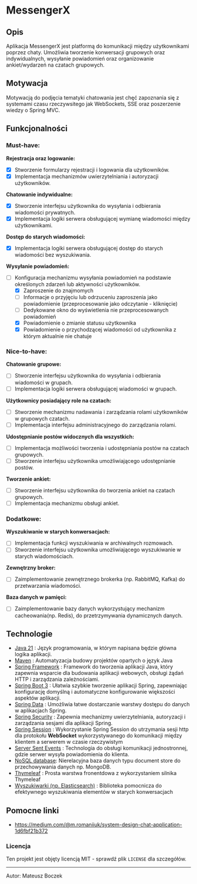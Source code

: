 # MessengerX
## Opis

Aplikacja MessengerX jest platformą do komunikacji między użytkownikami poprzez chaty.
Umożliwia tworzenie konwersacji grupowych oraz indywidualnych, wysyłanie powiadomień oraz organizowanie ankiet/wydarzeń na czatach grupowych.

## Motywacja

Motywacją do podjęcia tematyki chatowania jest chęć zapoznania się z systemami czasu rzeczywsitego jak WebSockets, SSE
oraz poszerzenie wiedzy o Spring MVC.

## Funkcjonalności

### Must-have:

**Rejestracja oraz logowanie:**

- [X] Stworzenie formularzy rejestracji i logowania dla użytkowników.
- [X] Implementacja mechanizmów uwierzytelniania i autoryzacji użytkowników.

**Chatowanie indywidualne:**

- [X] Stworzenie interfejsu użytkownika do wysyłania i odbierania wiadomości prywatnych.
- [X] Implementacja logiki serwera obsługującej wymianę wiadomości między użytkownikami.

**Dostęp do starych wiadomości:**

- [X] Implementacja logiki serwera obsługującej dostęp do starych wiadomości bez wyszukiwania.

**Wysyłanie powiadomień:**

- [ ] Konfiguracja mechanizmu wysyłania powiadomień na podstawie określonych zdarzeń lub aktywności użytkowników.
  -  [X] Zaproszenie do znajmomych
  -  [ ] Informacje o przyjęciu lub odrzuceniu zaproszenia jako powiadomienie (przeprocesowanie jako odczytanie - kliknięcie)
  -  [ ] Dedykowane okno do wyświetlenia nie przeprocesowanych powiadomień
  -  [X] Powiadomienie o zmianie statusu użytkownika
  -  [X] Powiadomienie o przychodzącej wiadomości od użytkownika z którym aktualnie nie chatuje 

### Nice-to-have:
**Chatowanie grupowe:**

- [ ] Stworzenie interfejsu użytkownika do wysyłania i odbierania wiadomości w grupach.
- [ ] Implementacja logiki serwera obsługującej wiadomości w grupach.

**Użytkownicy posiadający role na czatach:**

- [ ] Stworzenie mechanizmu nadawania i zarządzania rolami użytkowników w grupowych czatach.
- [ ] Implementacja interfejsu administracyjnego do zarządzania rolami.

**Udostępnianie postów widocznych dla wszystkich:**

- [ ] Implementacja możliwości tworzenia i udostępniania postów na czatach grupowych.
- [ ] Stworzenie interfejsu użytkownika umożliwiającego udostępnianie postów.

**Tworzenie ankiet:**

- [ ] Stworzenie interfejsu użytkownika do tworzenia ankiet na czatach grupowych.
- [ ] Implementacja mechanizmu obsługi ankiet.

### Dodatkowe:

**Wyszukiwanie w starych konwersacjach:**

- [ ] Implementacja funkcji wyszukiwania w archiwalnych rozmowach.
- [ ] Stworzenie interfejsu użytkownika umożliwiającego wyszukiwanie w starych wiadomościach.

**Zewnętrzny broker:**

- [ ] Zaimplementowanie zewnętrznego brokerka (np. RabbitMQ, Kafka) do przetwarzania wiadomości.

**Baza danych w pamięci:**

- [ ] Zaimplementowanie bazy danych wykorzystujący mechanizm cacheowania(np. Redis), do przetrzymywania dynamicznych danych.

## Technologie

- [Java 21](https://openjdk.org/projects/jdk/21/) : Język programowania, w którym napisana będzie główna logika aplikacji.
- [Maven](https://maven.apache.org/) : Automatyzacja budowy projektów opartych o język Java
- [Spring Framework](https://spring.io/projects/spring-framework) : Framework do tworzenia aplikacji Java, który zapewnia wsparcie dla budowania aplikacji webowych, obsługi żądań HTTP i zarządzania zależnościami.
- [Spring Boot 3](https://spring.io/projects/spring-boot) : Ułatwia szybkie tworzenie aplikacji Spring, zapewniając konfigurację domyślną i automatyczne
  konfigurowanie większości aspektów aplikacji.
- [Spring Data](https://spring.io/projects/spring-data) : Umożliwia łatwe dostarczanie warstwy dostępu do danych w aplikacjach Spring.
- [Spring Security](https://spring.io/projects/spring-security) : Zapewnia mechanizmy uwierzytelniania, autoryzacji i zarządzania sesjami dla aplikacji Spring.
- [Spring Session](https://spring.io/projects/spring-session) : Wykorzystanie Spring Session do utrzymania sesji http dla protokołu **WebSocket** wykorzystywanego do komunikacji między klientem a serwerem w czasie rzeczywistym
- [Server Sent Events](https://developer.mozilla.org/en-US/docs/Web/API/EventSource) : Technologia do obsługi komunikacji jednostronnej, gdzie serwer wysyła powiadomienia do
  klienta.
- [NoSQL database](https://www.mongodb.com): Nierelacyjna baza danych typu document store do przechowywania danych np. MongoDB.
- [Thymeleaf](https://www.thymeleaf.org/) : Prosta warstwa fronentdowa z wykorzystaniem silnika Thymeleaf
- [Wyszukiwarki (np. Elasticsearch)](https://www.elastic.co/) : Biblioteka pomocnicza do efektywnego wyszukiwania elementów w starych
  konwersacjach

## Pomocne linki

- https://medium.com/@m.romaniiuk/system-design-chat-application-1d6fbf21b372

### Licencja

Ten projekt jest objęty licencją MIT - sprawdź plik `LICENSE` dla szczegółów.

---
Autor: Mateusz Boczek
